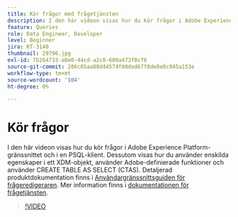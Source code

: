 ```yaml
---
title: Kör frågor med frågetjänsten
description: I den här videon visas hur du kör frågor i Adobe Experience Platform-gränssnittet och i en PSQL-klient. Dessutom visas hur du använder enskilda egenskaper i ett XDM-objekt, använder Adobe-definierade funktioner och använder CREATE TABLE AS SELECT (CTAS).
feature: Queries
role: Data Engineer, Developer
level: Beginner
jira: KT-3140
thumbnail: 29796.jpg
exl-id: 7b264733-a0e0-44cd-a2c0-680a473f8cf6
source-git-commit: 286c85aa88d44574f00ded67f0de8e0c945a153e
workflow-type: tm+mt
source-wordcount: '104'
ht-degree: 0%

---
```


# Kör frågor

I den här videon visas hur du kör frågor i Adobe Experience Platform-gränssnittet och i en PSQL-klient. Dessutom visas hur du använder enskilda egenskaper i ett XDM-objekt, använder Adobe-definierade funktioner och använder CREATE TABLE AS SELECT (CTAS). Detaljerad produktdokumentation finns i [Användargränssnittsguiden för frågeredigeraren](https://experienceleague.adobe.com/docs/experience-platform/query/ui/user-guide.html).
Mer information finns i [dokumentationen för frågetjänsten](https://experienceleague.adobe.com/docs/experience-platform/query/home.html?lang=sv).

>[!VIDEO](https://video.tv.adobe.com/v/29796?learn=on&enablevpops)
